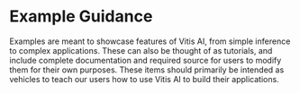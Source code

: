 

# Example Guidance
Examples are meant to showcase features of Vitis AI, from simple inference to complex applications. These can also be thought of as tutorials, and include complete documentation and required source for users to modify them for their own purposes. These items should primarily be intended as vehicles to teach our users how to use Vitis AI to build their applications.
